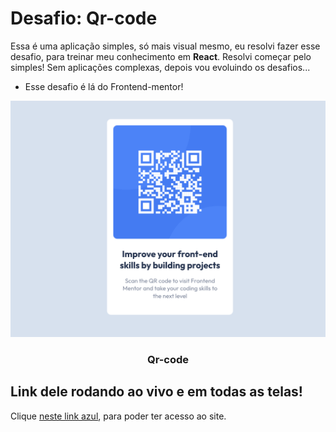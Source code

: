 # Desafio: Qr-code

Essa é uma aplicação simples, só mais visual mesmo, eu resolvi fazer esse desafio, para treinar meu conhecimento em **React**. Resolvi começar pelo simples! Sem aplicações complexas, depois vou evoluindo os desafios...

- Esse desafio é lá do Frontend-mentor!

<div align="center">
  
  <img src="public/images/screenshot.png">
  <h3>Qr-code</h3>
    
</div>
 
## Link dele rodando ao vivo e em todas as telas! 


Clique [neste link azul](), para poder ter acesso ao site.